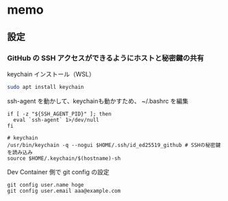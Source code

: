 # memo

## 設定

### GitHub の SSH アクセスができるようにホストと秘密鍵の共有

keychain インストール（WSL）

```bash
sudo apt install keychain
```

ssh-agent を動かして、keychainも動かすため、 ~/.bashrc を編集

```text
if [ -z "${SSH_AGENT_PID}" ]; then
  eval `ssh-agent` 1>/dev/null
fi

# keychain
/usr/bin/keychain -q --nogui $HOME/.ssh/id_ed25519_github # SSHの秘密鍵を読み込み
source $HOME/.keychain/$(hostname)-sh
```

Dev Container 側で git config の設定

```
git config user.name hoge
git config user.email aaa@example.com
```
